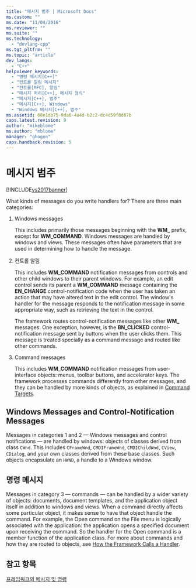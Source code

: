 ```yaml
---
title: "메시지 범주 | Microsoft Docs"
ms.custom: ""
ms.date: "11/04/2016"
ms.reviewer: ""
ms.suite: ""
ms.technology: 
  - "devlang-cpp"
ms.tgt_pltfrm: ""
ms.topic: "article"
dev_langs: 
  - "C++"
helpviewer_keywords: 
  - "명령 메시지[C++]"
  - "컨트롤 알림 메시지"
  - "컨트롤[MFC], 알림"
  - "메시지 처리[C++], 메시지 형식"
  - "메시지[C++], 범주"
  - "메시지[C++], Windows"
  - "Windows 메시지[C++], 범주"
ms.assetid: 68e1db75-9da6-4a4d-b2c2-dc4d59f8d87b
caps.latest.revision: 9
author: "mikeblome"
ms.author: "mblome"
manager: "ghogen"
caps.handback.revision: 5
---
```

# 메시지 범주
[!INCLUDE[vs2017banner](../assembler/inline/includes/vs2017banner.md)]

What kinds of messages do you write handlers for?  There are three main categories:  
  
1.  Windows messages  
  
     This includes primarily those messages beginning with the **WM\_** prefix, except for **WM\_COMMAND**.  Windows messages are handled by windows and views.  These messages often have parameters that are used in determining how to handle the message.  
  
2.  컨트롤 알림  
  
     This includes **WM\_COMMAND** notification messages from controls and other child windows to their parent windows.  For example, an edit control sends its parent a **WM\_COMMAND** message containing the **EN\_CHANGE** control\-notification code when the user has taken an action that may have altered text in the edit control.  The window's handler for the message responds to the notification message in some appropriate way, such as retrieving the text in the control.  
  
     The framework routes control\-notification messages like other **WM\_** messages.  One exception, however, is the **BN\_CLICKED** control\-notification message sent by buttons when the user clicks them.  This message is treated specially as a command message and routed like other commands.  
  
3.  Command messages  
  
     This includes **WM\_COMMAND** notification messages from user\-interface objects: menus, toolbar buttons, and accelerator keys.  The framework processes commands differently from other messages, and they can be handled by more kinds of objects, as explained in [Command Targets](../mfc/command-targets.md).  
  
##  <a name="_core_windows_messages_and_control.2d.notification_messages"></a> Windows Messages and Control\-Notification Messages  
 Messages in categories 1 and 2 — Windows messages and control notifications — are handled by windows: objects of classes derived from class `CWnd`.  This includes `CFrameWnd`, `CMDIFrameWnd`, `CMDIChildWnd`, `CView`, `CDialog`, and your own classes derived from these base classes.  Such objects encapsulate an `HWND`, a handle to a Windows window.  
  
##  <a name="_core_command_messages"></a> 명령 메시지  
 Messages in category 3 — commands — can be handled by a wider variety of objects: documents, document templates, and the application object itself in addition to windows and views.  When a command directly affects some particular object, it makes sense to have that object handle the command.  For example, the Open command on the File menu is logically associated with the application: the application opens a specified document upon receiving the command.  So the handler for the Open command is a member function of the application class.  For more about commands and how they are routed to objects, see [How the Framework Calls a Handler](../mfc/how-the-framework-calls-a-handler.md).  
  
## 참고 항목  
 [프레임워크의 메시지 및 명령](../mfc/messages-and-commands-in-the-framework.md)